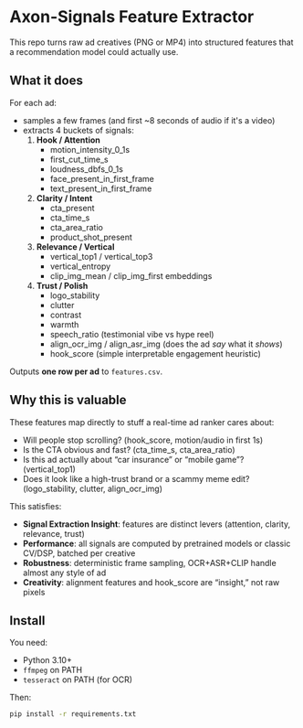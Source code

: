 # Axon-Signals Feature Extractor

This repo turns raw ad creatives (PNG or MP4) into structured features that a recommendation model could actually use.

## What it does

For each ad:
- samples a few frames (and first ~8 seconds of audio if it's a video)
- extracts 4 buckets of signals:
  1. **Hook / Attention**
     - motion_intensity_0_1s
     - first_cut_time_s
     - loudness_dbfs_0_1s
     - face_present_in_first_frame
     - text_present_in_first_frame
  2. **Clarity / Intent**
     - cta_present
     - cta_time_s
     - cta_area_ratio
     - product_shot_present
  3. **Relevance / Vertical**
     - vertical_top1 / vertical_top3
     - vertical_entropy
     - clip_img_mean / clip_img_first embeddings
  4. **Trust / Polish**
     - logo_stability
     - clutter
     - contrast
     - warmth
     - speech_ratio (testimonial vibe vs hype reel)
     - align_ocr_img / align_asr_img (does the ad *say* what it *shows*)
     - hook_score (simple interpretable engagement heuristic)

Outputs **one row per ad** to `features.csv`.

## Why this is valuable

These features map directly to stuff a real-time ad ranker cares about:
- Will people stop scrolling? (hook_score, motion/audio in first 1s)
- Is the CTA obvious and fast? (cta_time_s, cta_area_ratio)
- Is this ad actually about “car insurance” or “mobile game”? (vertical_top1)
- Does it look like a high-trust brand or a scammy meme edit? (logo_stability, clutter, align_ocr_img)

This satisfies:
- **Signal Extraction Insight**: features are distinct levers (attention, clarity, relevance, trust)
- **Performance**: all signals are computed by pretrained models or classic CV/DSP, batched per creative
- **Robustness**: deterministic frame sampling, OCR+ASR+CLIP handle almost any style of ad
- **Creativity**: alignment features and hook_score are “insight,” not raw pixels

## Install

You need:
- Python 3.10+
- `ffmpeg` on PATH
- `tesseract` on PATH (for OCR)

Then:

```bash
pip install -r requirements.txt
